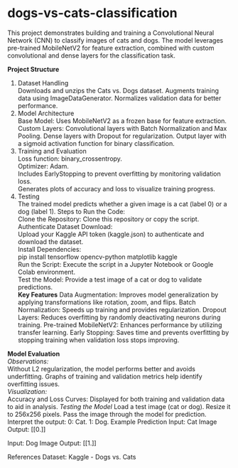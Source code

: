 # dogs-vs-cats-classification

This project demonstrates building and training a Convolutional Neural Network (CNN) to classify images of cats and dogs. The model leverages pre-trained MobileNetV2 for feature extraction, combined with custom convolutional and dense layers for the classification task.

**Project Structure**
1. Dataset Handling<br>
Downloads and unzips the Cats vs. Dogs dataset.
Augments training data using ImageDataGenerator.
Normalizes validation data for better performance.
2. Model Architecture<br>
Base Model: Uses MobileNetV2 as a frozen base for feature extraction.
Custom Layers:
Convolutional layers with Batch Normalization and Max Pooling.
Dense layers with Dropout for regularization.
Output layer with a sigmoid activation function for binary classification.
3. Training and Evaluation<br>
Loss function: binary_crossentropy.<br>
Optimizer: Adam.<br>
Includes EarlyStopping to prevent overfitting by monitoring validation loss.<br>
Generates plots of accuracy and loss to visualize training progress.<br>
4. Testing<br>
The trained model predicts whether a given image is a cat (label 0) or a dog (label 1).
Steps to Run the Code:<br>
Clone the Repository: Clone this repository or copy the script.<br>
Authenticate Dataset Download:<br>
Upload your Kaggle API token (kaggle.json) to authenticate and download the dataset.<br>
Install Dependencies:<br>
pip install tensorflow opencv-python matplotlib kaggle<br>
Run the Script: Execute the script in a Jupyter Notebook or Google Colab environment.<br>
Test the Model: Provide a test image of a cat or dog to validate predictions.<br>
**Key Features**
Data Augmentation: Improves model generalization by applying transformations like rotation, zoom, and flips.
Batch Normalization: Speeds up training and provides regularization.
Dropout Layers: Reduces overfitting by randomly deactivating neurons during training.
Pre-trained MobileNetV2: Enhances performance by utilizing transfer learning.
Early Stopping: Saves time and prevents overfitting by stopping training when validation loss stops improving.

**Model Evaluation**<br>
*Observations:*<br>
Without L2 regularization, the model performs better and avoids underfitting.
Graphs of training and validation metrics help identify overfitting issues.<br>
*Visualization:*<br>
Accuracy and Loss Curves: Displayed for both training and validation data to aid in analysis.
*Testing the Model*
Load a test image (cat or dog).
Resize it to 256x256 pixels.
Pass the image through the model for prediction.
Interpret the output:
0: Cat.
1: Dog.
Example Prediction
Input: Cat Image
Output: [[0.]]

Input: Dog Image
Output: [[1.]]

References
Dataset: Kaggle - Dogs vs. Cats
